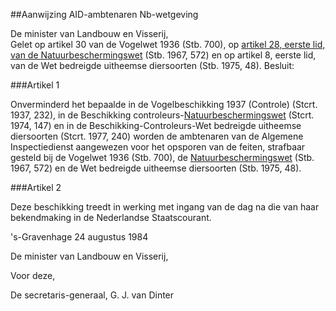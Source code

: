 <meta http-equiv='Content-Type' content='text/html; charset=utf-8' />

##Aanwijzing AID-ambtenaren Nb-wetgeving

De minister van Landbouw en Visserij,  
Gelet op artikel 30 van de Vogelwet 1936 (Stb. 700), op [artikel 28, eerste lid, van de Natuurbeschermingswet](../../../../../wet/natuurbeschermingswet/BWBR0002611/README.md) (Stb. 1967, 572) en op artikel 8, eerste lid, van de Wet bedreigde uitheemse diersoorten (Stb. 1975, 48).
Besluit:    

###Artikel  1  

Onverminderd het bepaalde in de Vogelbeschikking 1937 (Controle) (Stcrt. 1937, 232), in de Beschikking controleurs-[Natuurbeschermingswet](../../../../../wet/natuurbeschermingswet/BWBR0002611/README.md) (Stcrt. 1974, 147) en in de Beschikking-Controleurs-Wet bedreigde uitheemse diersoorten (Stcrt. 1977, 240) worden de ambtenaren van de Algemene Inspectiedienst aangewezen voor het opsporen van de feiten, strafbaar gesteld bij de Vogelwet 1936 (Stb. 700), de [Natuurbeschermingswet](../../../../../wet/natuurbeschermingswet/BWBR0002611/README.md) (Stb. 1967, 572) en de Wet bedreigde uitheemse diersoorten (Stb. 1975, 48). 

###Artikel  2  

Deze beschikking treedt in werking met ingang van de dag na die van haar bekendmaking in de Nederlandse Staatscourant. 

's-Gravenhage 
24 augustus 1984    

De 
minister van Landbouw en Visserij, 

Voor deze,

De 
secretaris-generaal, 
G. J. van  Dinter     
